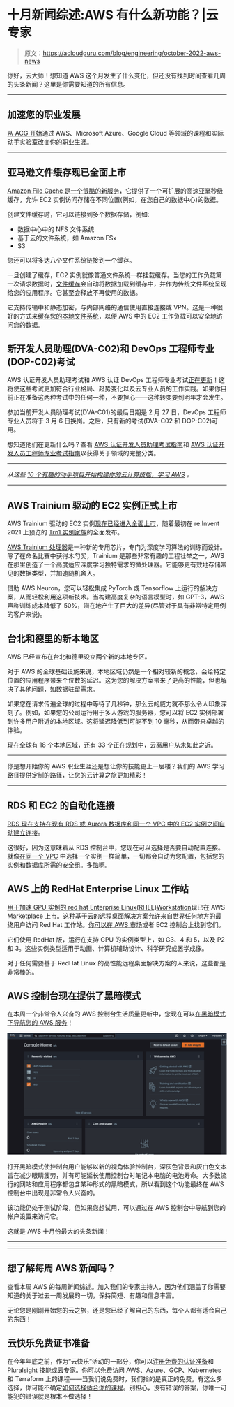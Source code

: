 # 十月新闻综述:AWS 有什么新功能？|云专家

> 原文：<https://acloudguru.com/blog/engineering/october-2022-aws-news>

你好，云大师！想知道 AWS 这个月发生了什么变化，但还没有找到时间查看几周的头条新闻？这里是你需要知道的所有信息。

* * *

## 加速您的职业发展

[从 ACG 开始](https://acloudguru.com/pricing)通过 AWS、Microsoft Azure、Google Cloud 等领域的课程和实际动手实验室改变你的职业生涯。

* * *

## 亚马逊文件缓存现已全面上市

[Amazon File Cache 是一个很酷的新服务](https://aws.amazon.com/about-aws/whats-new/2022/09/amazon-file-cache-generally-available/)，它提供了一个可扩展的高速亚毫秒级缓存，允许 EC2 实例访问存储在不同位置(例如，在您自己的数据中心)的数据。

创建文件缓存时，它可以链接到多个数据存储，例如:

*   数据中心中的 NFS 文件系统
*   基于云的文件系统，如 Amazon FSx
*   S3

您还可以将多达八个文件系统链接到一个缓存。

一旦创建了缓存，EC2 实例就像普通文件系统一样挂载缓存。当您的工作负载第一次请求数据时，[文件缓存](https://aws.amazon.com/filecache/)会自动将数据加载到缓存中，并作为传统文件系统呈现给您的应用程序。它甚至会释放不再使用的数据。

它支持传输中和静态加密，与内部网络的通信使用直接连接或 VPN。这是一种很好的方式来[缓存您的本地文件系统](https://aws.amazon.com/blogs/aws/amazon-file-cache-a-high-performance-cache-on-aws-for-your-on-premises-file-systems/)，以便 AWS 中的 EC2 工作负载可以安全地访问您的数据。

## 新开发人员助理(DVA-C02)和 DevOps 工程师专业(DOP-C02)考试

AWS 认证开发人员助理考试和 AWS 认证 DevOps 工程师专业考试[正在更新](https://aws.amazon.com/certification/coming-soon/)！这将使这些考试更加符合行业格局、趋势变化以及云专业人员的工作实践。如果你目前正在准备这两种考试中的任何一种，不要担心——这种转变要到明年才会发生。

参加当前开发人员助理考试(DVA-C01)的最后日期是 2 月 27 日，DevOps 工程师专业人员将于 3 月 6 日换岗。之后，只有新的考试(DVA-C02 和 DOP-C02)可用。

想知道他们在更新什么吗？查看 [AWS 认证开发人员助理考试指南](https://d1.awsstatic.com/training-and-certification/docs-dev-associate/AWS-Certified-Developer-Associate_Exam-Guide_C02.pdf)和 [AWS 认证开发人员工程师专业考试指南](https://d1.awsstatic.com/training-and-certification/docs-devops-pro/AWS-Certified-DevOps-Engineer-Professional_Exam-Guide_C02.pdf)以获得关于领域的完整分类。

* * *

*从这些 [10 个有趣的动手项目开始构建你的云计算技能，学习 AWS](https://acloudguru.com/blog/engineering/10-fun-hands-on-projects-to-learn-aws) 。*

* * *

## AWS Trainium 驱动的 EC2 实例正式上市

AWS Trainium 驱动的 EC2 实例[现在已经进入全面上市](https://aws.amazon.com/blogs/aws/amazon-ec2-trn1-instances-for-high-performance-model-training-are-now-available)，随着最初在 re:Invent 2021 上预览的 [Trn1 实例家族](https://aws.amazon.com/ec2/instance-types/trn1/)的全面发布。

[AWS Trainium 处理器](https://aws.amazon.com/about-aws/whats-new/2022/10/ec2-trn1-instances-high-performance-cost-effective-deep-learning-training)是一种新的专用芯片，专门为深度学习算法的训练而设计。除了在命名比赛中获得木勺奖，Trainium 是那些非常有趣的工程壮举之一，AWS 在那里创造了一个高度适应深度学习独特需求的微处理器。它能够更有效地存储常见的数据类型，并加速随机舍入。

借助 AWS Neuron，您可以轻松集成 PyTorch 或 Tensorflow 上运行的解决方案，从而轻松利用这项新技术。当构建高度复杂的语言模型时，如 GPT-3，AWS 声称训练成本降低了 50%，潜在地产生了巨大的差异(尽管对于具有非常特定用例的客户来说)。

## 台北和德里的新本地区

AWS 已经宣布在台北和德里设立两个新的本地专区。

对于 AWS 的全球基础设施来说，本地区域仍然是一个相对较新的概念，会给特定位置的应用程序带来个位数的延迟。这为您的解决方案带来了更高的性能，但也解决了其他问题，如数据驻留需求。

如果您在请求传遍全球的过程中等待了几秒钟，那么云的威力就不那么令人印象深刻了。例如，如果您的公司运行用于多人游戏的服务器，您可以将 EC2 实例部署到许多用户附近的本地区域。这将延迟降低到可能不到 10 毫秒，从而带来卓越的体验。

现在全球有 18 个本地区域，还有 33 个正在规划中，云离用户从未如此之近。

* * *

你是想开始你的 AWS 职业生涯还是想让你的技能更上一层楼？我们的 AWS 学习路径提供定制的路径，让您的云计算之旅更加精彩！

* * *

## RDS 和 EC2 的自动化连接

[RDS 现在支持在现有 RDS 或 Aurora 数据库和同一个 VPC 中的 EC2 实例之间自动建立连接](https://aws.amazon.com/about-aws/whats-new/2022/10/amazon-rds-automating-connectivity-set-up-existing-rds-aurora-database-ec2-compute-instance/)。

这很好，因为这意味着从 RDS 控制台中，您现在可以选择是否要自动配置连接。就像[在同一个 VPC](https://docs.aws.amazon.com/AmazonRDS/latest/UserGuide/ec2-rds-connect.html) 中选择一个实例一样简单，一切都会自动为您配置，包括您的实例和数据库所需的安全组。多酷啊。

## AWS 上的 RedHat Enterprise Linux 工作站

[用于加速 GPU 实例的 red hat Enterprise Linux(RHEL)Workstation](https://aws.amazon.com/about-aws/whats-new/2022/10/red-hat-enterprise-linux-rhel-workstation-aws/)现已在 AWS Marketplace 上市。这种基于云的远程桌面解决方案允许来自世界任何地方的最终用户访问 Red Hat 工作站。[你可以在 AWS 市场](https://aws.amazon.com/marketplace/search/results?searchTerms=RHEL+Workstation)或者 EC2 控制台上找到它们。

它们使用 RedHat 版，运行在支持 GPU 的实例类型上，如 G3、4 和 5，以及 P2 和 3。这些实例类型适用于动画、计算机辅助设计、科学研究或医学成像。

对于任何需要基于 RedHat Linux 的高性能远程桌面解决方案的人来说，这些都是非常棒的。

## AWS 控制台现在提供了黑暗模式

在本周一个非常令人兴奋的 AWS 控制台生活质量更新中，您现在可以[在黑暗模式下导航您的 AWS 服务](https://aws.amazon.com/about-aws/whats-new/2022/10/dark-mode-support-aws-management-console/)！

![AWS Management Console with dark mode applied. Featured AWS Console text is now in white and light gray, against a dark gray background.](img/4b22ff872edafbabba6a8b16b440d53b.png)

打开黑暗模式使控制台用户能够以新的视角体验控制台，深灰色背景和灰白色文本旨在减少眼睛疲劳，并有可能延长使用控制台时笔记本电脑的电池寿命。大多数流行的网站和应用程序都包含某种形式的黑暗模式，所以看到这个功能最终在 AWS 控制台中出现是非常令人兴奋的。

该功能仍处于测试阶段，但如果您想试用，可以通过在 AWS 控制台中导航到您的帐户设置来访问它。

这就是 AWS 十月份最大的头条新闻！

* * *

* * *

## 想了解每周 AWS 新闻吗？

查看本周 AWS 的每周新闻综述。加入我们的专家主持人，因为他们涵盖了你需要知道的关于过去一周发展的一切，保持简短、有趣和信息丰富。

无论您是刚刚开始您的云之旅，还是您已经了解自己的东西，每个人都有适合自己的东西！

## 云快乐免费证书准备

在今年年底之前，作为“云快乐”活动的一部分，你可以[注册免费的认证准备](https://www.pluralsight.com/offer/cloud-certification)和 Pluralsight 技能或云专家。你可以免费访问 AWS、Azure、GCP、Kubernetes 和 Terraform 上的课程——当我们说免费时，我们指的是真正的免费。有这么多选择，你可能不确定[如何选择适合你的课程](https://acloudguru.com/blog/engineering/choosing-free-cert-prep-cloudhappy)。别担心，没有错误的答案，你唯一可能犯的错误就是根本不做选择！